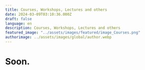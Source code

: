 ```yaml
---
title: Courses, Workshops, Lectures and others
date: 2024-03-09T03:10:36.000Z
draft: false
language: en
description: Courses, Workshops, Lectures and others
featured_image: "../assets/images/featured/image_Courses.png"
authorimage: ../assets/images/global/author.webp
---
```


# Soon.